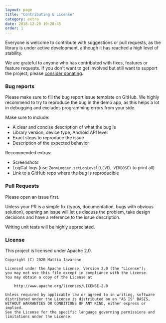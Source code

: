 ```yaml
---
layout: page
title: "Contributing & License"
category: extra
date: 2018-12-20 19:28:45
order: 1
---
```


Everyone is welcome to contribute with suggestions or pull requests, as the library is under active development,
although it has reached a high level of stability.

We are grateful to anyone who has contributed with fixes, features or feature requests. If you don't
want to get involved but still want to support the project, please [consider donating](donate).

### Bug reports

Please make sure to fill the bug report issue template on GitHub.
We highly recommend to try to reproduce the bug in the demo app, as this helps a lot in debugging
and excludes programming errors from your side.

Make sure to include:

- A clear and concise description of what the bug is
- Library version, device type, Android API level
- Exact steps to reproduce the issue
- Description of the expected behavior

Recommended extras:

- Screenshots
- LogCat logs (use `ZoomLogger.setLogLevel(LEVEL_VERBOSE)` to print all)
- Link to a GitHub repo where the bug is reproducible

### Pull Requests

Please open an issue first.

Unless your PR is a simple fix (typos, documentation, bugs with obvious solution), opening an issue
will let us discuss the problem, take design decisions and have a reference to the issue description.

Writing unit tests will be highly appreciated.

### License

This project is licensed under Apache 2.0.

```
Copyright (C) 2020 Mattia Iavarone

Licensed under the Apache License, Version 2.0 (the "License");
you may not use this file except in compliance with the License.
You may obtain a copy of the License at

    http://www.apache.org/licenses/LICENSE-2.0

Unless required by applicable law or agreed to in writing, software
distributed under the License is distributed on an "AS IS" BASIS,
WITHOUT WARRANTIES OR CONDITIONS OF ANY KIND, either express or implied.
See the License for the specific language governing permissions and
limitations under the License.
```
